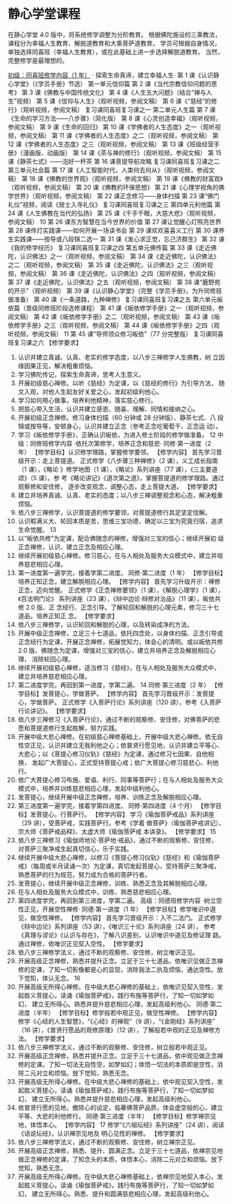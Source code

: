 # 静心学堂课程

在静心学堂 4.0 版中，将系统修学调整为分阶教育。
根据佛陀施设的三乘教法，课程分为幸福人生教育、解脱道教育和大乘菩萨道教育。
学员可根据自身情况，单独选择同喜班（幸福人生教育），或在此基础上进一步选择解脱道教育。
当然，完整修学是最理想的。

[初级：同喜班修学内容（1 年）](/同喜/)
· 探索生命真谛，建立幸福人生·
第 1 课《认识静心学堂》（《学员手册》节选）
第一单元信仰篇
第 2 课《当代宗教信仰问题的思考》
第 3 课《佛教与中国传统文化》
第 4 课《人生五大问题》（结合“禅与人生”视频）
第 5 课《信仰与人生》（观听视频，参阅文稿）
第 6 课《“慈经”的修行》（观听视频，参阅文稿）
复习课同喜班复习课之一
第二单元人生篇
第 7 课《生命的学习方法——八步骤》（简化版）
第 8 课《心灵创造幸福》（观听视频，参阅文稿）
第 9 课《生命的回归》
第 10 课《学佛者的人生态度》之一（观听视频，参阅文稿）
第 11 课《学佛者的人生态度》之二（观听视频，参阅文稿）
第 12 课《学佛者的人生态度》之三（观听视频，参阅文稿）
第 13 课《班级经营手册》（漫画版、动画版）
第 14 课《茶与禅的修行》（观听视频，参阅文稿）
第 15 课《静茶七式》——泡好一杯茶
第 16 课菩提导航攻略
复习课同喜班复习课之二
第三单元社会篇
第 17 课《人工智能时代，人类何去何从》（观听视频，参阅文稿）
第 18 课《佛教的世界观》（观听视频，参阅文稿）
第 19 课《佛教的财富观》（观听视频，参阅文稿）
第 20 课《佛教的环保思想》
第 21 课《心理学视角的佛学世界》（观听视频，参阅文稿）
第 22 课正念修习——身体扫描
第 23 课“佛门礼仪”视频，阅读《居士入寺礼仪》
复习课同喜班复习课之三
第四单元利他篇
第 24 课《人生佛教在当代的弘扬》
第 25 课《千手千眼，大慈大悲》（观听视频，参阅文稿）
10
第 26 课东方智慧在当今世界的价值
第 27 课让觉醒心灯照亮世界
第 28 课传灯实践课——如何开展一场读书会
第 29 课欢欢喜喜义工行
第 30 课养生实践课——按导或八段锦二选一
第 31 课《发心求正觉，忘己济群生》
第 32 课《我的修学经历》
复习课同喜班复习课之四
第五单元佛传篇
第 33 课《走近佛陀，认识佛法》之一（观听视频，参阅文稿）
第 34 课《走近佛陀，认识佛法》之二（观听视频，参阅文稿）
第 35 课《走近佛陀，认识佛法》之三（观听视频，参阅文稿）
第 36 课《走近佛陀，认识佛法》之四（观听视频，参阅文稿）
第 37 课《走近佛陀，认识佛法》之五（观听视频，参阅文稿）
第 38 课“鹿野苑的开示”（观听视频）
第 39 课《认识静心学堂》（完整《学员手册》，为升同修班做准备）
第 40 课《一条道路，九种禅修》
复习课同喜班复习课之五
第六单元皈依篇（晋级同修班阶段选修课程）
第 41 课《皈依修学手册》之一（观听视频，参阅文稿）
第 42 课《皈依修学手册》之二（观听视频，参阅文稿）
第 43 课《皈依修学手册》之三（观听视频，参阅文稿）
第 44 课《皈依修学手册》之四（观听视频，参阅文稿）
11
第 45 课“导师领众修习皈依”（77 分完整版）
复习课同喜班复习课之六
【修学要求】

1. 认识并建立真诚、认真、老实的修学态度，以八步三禅修学人生佛教，树
   立因缘因果正见，解决粗重烦恼。
2. 学习佛陀传记，探索生命真谛，思考人生意义。
3. 开展初级慈心禅修。以听《慈经》为定课，以《慈经的修行》为引导方法，
   随文入观，对他人生起友好关爱之心，发起初级利他心。
4. 学习如何用心做事，培养利他精神，落实慈心修行。
5. 把慈心带入生活，认识并建立感恩、随喜、理解、同情和接纳之心。
6. 开展初级正念禅修。修习身体扫描（60 分钟或 28 分钟版）、静茶七式、八
   段锦或按导等，安顿身心，认识并建立正念（参考正念吃葡萄干、正念运
   动）。
7. 学习《皈依修学手册》，正确认识皈依，为进入修士阶段的修学做准备。
   12
   中级：同修班修学内容
   ·依托次第修学，培养正念和慈悲·
   同修·第一进度（2 年）
   【修学目标】认识修学理路，掌握修学要领。
   【修学内容】
   首先学习晋级开示：走上菩提道。
   正式修学《八步骤三种禅修》（2 课），义工成长指南（1 课），《略论
   》修学地图（1 课），《略论》系列讲座（77 课），《三主要道颂》（5 课）。参
   考《略论讲记》《道次第之道》，掌握菩提道的修学理路。通过观察修和安住修，
   逐步改变观念，调整心态，走上菩提大道。
   【修学要求】
8. 建立并培养真诚、认真、老实的态度；以八步三禅调整观念和心态，解决粗重
   烦恼。
9. 依八步三禅修学，认识菩提道的修学要领，对菩提道修行具足坚定信解。
10. 认识暇满义大、轮回本质是苦，思维三宝功德，确定以三宝为究竟归宿，追求
    生命觉醒。
    13
11. 以“皈依共修”为定课，配合佛随念的禅修，增强对三宝的信心；继续开展初
    级正念禅修，认识、建立正念及相应心理。
12. 继续开展初级慈心禅修。修习慈心，在与人相处及服务大众模式中，建立并培
    养慈悲相应心理。
13. 第一进度第一遍学完，接着学第二进度。
    同修·第二进度（1 年）
    【修学目标】培养正知正念，建立解脱相应心理。
    【修学内容】
    首先学习升级开示：禅修正念，迈向觉醒。
    正式修学《正念禅修要领》（1 课），《解脱心理学》（1 课），《百法明门论》
    系列讲座（23 课），《辩中边论·辩修对治品》（11 课），皈依共修 2.0 版、正
    念经行、正念引导。了解轮回和解脱的心理元素，修习三十七道品，培养正知正
    念。
    【修学要求】
14. 依八步三禅修学，认识轮回和解脱的心理，以及转染成净的方法。
15. 开展中级正念禅修，立足三十七道品，依托四念处，以身体扫描、正念引导或
    正念经行为定课，开展正念禅修，拓展觉知力，体会心的清明。或以皈依共修
    2.0 版、佛随念为定课，增强对三宝的信心，建立并培养正念及解脱相应心理，
    消除轮回心理。
16. 继续开展初级慈心禅修，适当修习《慈经》，在与人相处及服务大众模式中，
    建立并培养慈悲相应心理。
17. 第二进度学完，再回到第一进度，学第二遍。
    14
    同修·第三进度（2 年）
    【修学目标】发菩提心，学做菩萨。
    【修学内容】
    首先学习晋级开示：发菩提心，学做菩萨。
    正式修学《入菩萨行论》系列讲座（120 讲），参考《入菩萨行论讲记》。
    【修学要求】
18. 依八步三禅修习《入菩萨行论》，通过不断的观察修、安住修，对佛菩萨的悲
    愿和菩提道修行生起胜解，努力实践。
19. 开展中级大悲心禅修。在初级慈心禅修基础上，开展中级大悲心禅修。依无自
    性空正见，认识并建立无我利他之心；依普贤行愿见地，认识并建立平等心、
    大悲心；以《菩提心修习仪轨》《慈经》为定课，通过修习七因果、自他相换，
    发起广大菩提心，正式受持菩提心戒；依广大菩提心修习慈悲心、利他行。
20. 依广大菩提心修习布施、爱语、利行、同事等菩萨行；在与人相处及服务大众
    模式中，培养并训练慈悲相应心理，发起中级利他心。
21. 发菩提心，继续开展中级正念禅修，培养、训练正念及解脱相应心理。
22. 第三进度第一遍学完，接着学第四进度。
    同修·第四进度（4 个月）
    【修学目标】发菩提心，行菩萨行。
    【修学内容】
    学习《瑜伽菩萨戒品》系列讲座（29 讲），受菩萨戒，实践菩萨行。参考《学着
    做菩萨》（瑜伽菩萨戒讲记）、宗大师《菩萨戒品释》、太虚大师《瑜伽菩萨戒
    本讲录》。
    【修学要求】
    15
23. 依八步三禅修习《瑜伽师地论·菩萨地·戒品》，通过不断的观察修、安住修，
    对菩萨三聚净戒生起真切信心，乐于实践。
24. 继续开展中级大悲心禅修，以修习《菩提心修习仪轨》《慈经》和《瑜伽菩萨
    戒》（每周或半月读诵一次）为定课，真切发起菩提心，受持菩萨三聚净戒，
    熟悉菩萨的行为规范，努力成为合格的菩萨行者。
25. 发菩提心，继续开展中级正念禅修，训练、熟悉正念及其解脱相应心理。
26. 在与人相处及服务大众模式中，训练、熟悉慈悲相应心理。
27. 第四进度学完，再回到第三进度，学第二遍。
    高级：同德班修学内容
    ·树立空性正见，开展空性禅修·
    同德·第一进度（1 年）
    【修学目标】修学唯识中道见，做空性禅修。
    【修学内容】
    首先学习晋级开示：入不二法门。
    正式修学《辩中边论》系列讲座（53 讲），《唯识三十论》系列讲座（24 讲），
    参考《真理与谬论》《认识与存在》，了解八识差别，认识唯识中道见及修证理
    路。通过禅修，依唯识正见契入空性。
    【修学要求】
28. 依八步三禅修学法义，通过不断的观察修、安住修，树立唯识正见。
29. 开展高级正念禅修，熟悉并提升正念。立足于三十七道品，依唯识见做正念禅
    修的定课，了知一切影像都是心的显现，消除我法二执及烦恼，通达空性。放
    下觉知，体认无念。
    16
30. 开展高级无所得心禅修。在中级大悲心禅修的基础上，依唯识见契入空性，发
    起胜义菩提心，读诵《瑜伽菩萨戒》，践行布施等菩萨行，了知一切如梦如幻，
    建立无所得心。熟悉并提升慈悲相应心理，发起高级利他心。
    同德·第二进度（半年）
    【修学目标】修学般若中观正见，做空性禅修。
    【修学内容】
    修学《心经的人生智慧》，“《心经》的禅观”（9 讲），“《金刚经》系列讲座”
    （16 讲），《普贤行愿品的观修原理》（12 讲），了解般若中观的正见及禅修方
    法。
    【修学要求】
31. 依八步三禅修学法义，通过不断的观察修、安住修，树立般若中观正见。
32. 开展高级正念禅修，熟悉并提升正念。立足于三十七道品，依中观见做正念禅
    修的定课。了知一切法无自性空，如梦如幻；体悟一切法的本质即是空性，消
    除二元对立和烦恼。放下觉知，熟悉无念。
33. 开展高级无所得心禅修。在中级大悲心禅修的基础上，依中观见契入空性，发
    起胜义菩提心，读诵《瑜伽菩萨戒》，践行布施等菩萨行，了知一切如梦如幻，
    建立无所得心。熟悉并提升慈悲相应心理，发起高级利他心。
34. 依普贤行愿的见地，撤除心的设定，临摹佛菩萨品质，体会虚空般的心，建立
    平等、大悲的利他修行。
    同德·第三进度（半年）
    【修学目标】修学禅宗见地，体悟本心。
    【修学内容】
    17
    修学“《六祖坛经》系列讲座”（24 讲），阅读《话说坛经》，认识禅宗见地及
    明心见性的禅修。
    【修学要求】
35. 依八步三禅修学法义，通过不断的观察修、安住修，树立禅宗正见。
36. 开展高级正念禅修，熟悉、提升、圆满正念。立足于三十七道品，依禅宗见地
    做正念禅修的定课，了知念头的本质，体悟本心，消除二元对立和烦恼。放下
    觉知，熟悉无念。
37. 开展高级无所得心禅修。在中级大悲心禅修基础上，依禅宗见地契入本心，发
    起胜义菩提心，读诵《瑜伽菩萨戒》，践行布施等菩萨行，了知一切如梦如幻，
    建立无所得心。熟悉、提升和圆满慈悲相应心理，发起高级利他心。
